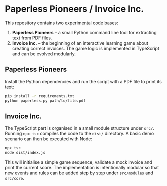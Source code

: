 # Paperless Pioneers / Invoice Inc.

This repository contains two experimental code bases:

1. **Paperless Pioneers** – a small Python command line tool for
   extracting text from PDF files.
2. **Invoice Inc.** – the beginning of an interactive learning game
   about creating correct invoices. The game logic is implemented in
   TypeScript and can be evolved modularly.

## Paperless Pioneers

Install the Python dependencies and run the script with a PDF file to
print its text:

```bash
pip install -r requirements.txt
python paperless.py path/to/file.pdf
```

## Invoice Inc.

The TypeScript part is organised in a small module structure under
`src/`. Running `npx tsc` compiles the code to the `dist/` directory.
A basic demo scenario can then be executed with Node:

```bash
npx tsc
node dist/index.js
```

This will initialise a simple game sequence, validate a mock invoice and
print the current score. The implementation is intentionally modular so
that new events and rules can be added step by step under
`src/modules` and `src/core`.
